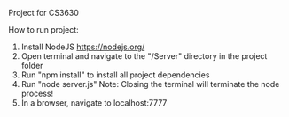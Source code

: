 Project for CS3630

How to run project:

1. Install NodeJS https://nodejs.org/
2. Open terminal and navigate to the "/Server" directory in the project folder
3. Run "npm install" to install all project dependencies
4. Run "node server.js"
Note: Closing the terminal will terminate the node process!
5. In a browser, navigate to localhost:7777
